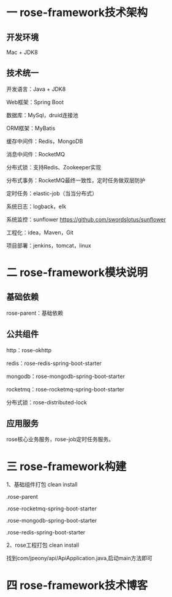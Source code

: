 # 一 rose-framework技术架构

## 开发环境

Mac + JDK8

## 技术统一

开发语言：Java + JDK8

Web框架：Spring Boot

数据库：MySql，druid连接池

ORM框架：MyBatis

缓存中间件：Redis，MongoDB

消息中间件：RocketMQ

分布式锁：支持Redis、Zookeeper实现

分布式事务：RocketMQ最终一致性，定时任务做双层防护

定时任务：elastic-job（当当分布式）

系统日志：logback，elk

系统监控：sunflower https://github.com/swordslotus/sunflower

工程化：idea，Maven，Git

项目部署：jenkins，tomcat，linux

# 二 rose-framework模块说明

## 基础依赖

rose-parent：基础依赖

## 公共组件

http：rose-okhttp

redis：rose-redis-spring-boot-starter

mongodb：rose-mongodb-spring-boot-starter

rocketmq：rose-rocketmq-spring-boot-starter

分布式锁：rose-distributed-lock


## 应用服务

rose核心业务服务，rose-job定时任务服务。

# 三 rose-framework构建

1、基础组件打包 clean install

.rose-parent

.rose-rocketmq-spring-boot-starter

.rose-mongodb-spring-boot-starter

.rose-redis-spring-boot-starter

2、rose工程打包 clean install

找到com/jpeony/api/ApiApplication.java,启动main方法即可

# 四 rose-framework技术博客


